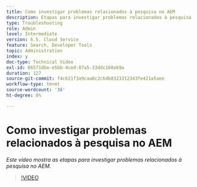 ```yaml
---
title: Como investigar problemas relacionados à pesquisa no AEM
description: Etapas para investigar problemas relacionados à pesquisa
type: Troubleshooting
role: Admin
level: Intermediate
version: 6.5, Cloud Service
feature: Search, Developer Tools
topic: Administration
index: y
doc-type: Technical Video
exl-id: 66571dbe-e5bb-4ced-87a5-33ddc160a69a
duration: 127
source-git-commit: f4c621f3a9caa8c2c64b8323312343fe421a5aee
workflow-type: tm+mt
source-wordcount: '36'
ht-degree: 0%

---
```


# Como investigar problemas relacionados à pesquisa no AEM

*Este vídeo mostra as etapas para investigar problemas relacionados à pesquisa no AEM.*

>[!VIDEO](https://video.tv.adobe.com/v/335467?quality=12&learn=on)
